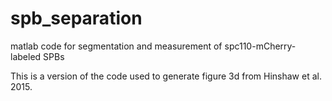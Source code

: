 # spb_separation
matlab code for segmentation and measurement of spc110-mCherry-labeled SPBs

This is a version of the code used to generate figure 3d from Hinshaw et al. 2015.
